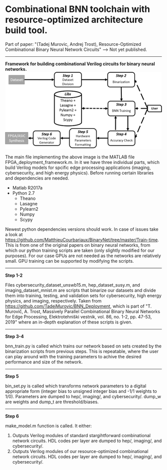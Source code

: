 # Combinational BNN toolchain with resource-optimized architecture build tool.

Part of paper: "(Tadej Murovic, Andrej Trost), Resource-Optimized Combinational Binary Neural Network Circuits"
--> Not yet published.

------------------------------------------------------------------------------------------------------------------
**Framework for building combinational Verilog circuits for binary neural networks.**
![Optional Text](flow_final.png)


The main file implementing the above image is the MATLAB file FPGA_deployment_framework.m. In it we have three individual parts, which build Verilog models for spcific edge processing applications (imaging, cybersecurity, and high energy physics). Before running certain libraries and dependencies are needed.

- Matlab R2017a
- Python 2.7
  - Theano
  - Lasagne
  - Pylearn2
  - Numpy 
  - Scypy

Newest python dependencies versions should work. In case of issues take a look at https://github.com/MatthieuCourbariaux/BinaryNet/tree/master/Train-time. This is from one of the original papers on binary neural networks, from which our python training scripts are taken (only slightly modified for our purposes). For our case GPUs are not needed as the networks are relatively small. GPU training can be supported by modifying the scripts.

----------------------------
**Step 1-2**

Files cybersecurity_dataset_unswb15.m, hep_dataset_susy.m, and imaging_dataset_mnist.m are scripts that binarize our datasets and divide them into training, testing, and validation sets for cybersecurity, high energy physics, and imaging, respectively. Taken from https://github.com/TadejMurovic/BNN_Deployment, which is part of "T. Murovič, A. Trost, Massively Parallel Combinational Binary Neural Networks for Edge Processing, Elektrotehniški vestnik, vol. 86, no. 1-2, pp. 47-53, 2019" where an in-depth explanation of these scripts is given.

----------------------------
**Step 3-4**

bnn_train.py is called which trains our network based on sets created by the binarization scripts from previous steps. This is repeatable, where the user can play around with the training parameters to achive the desired performance and size of the network.

----------------------------
**Step 5**

bin_set.py is called which transforms network parameters to a digital appropriate form (integer bias to unsigned integer bias and -1/1 weights to 1/0). Parameters are dumped to hep/, imaging/, and cybersecurity/. dump_w are weights and dump_t are threshold/biases.

----------------------------
**Step 6**

make_model.m function is called. It either:
  1. Outputs Verilog modules of standard stargihtforward combinational network circuits. HDL codes per layer are dumped to hep/, 
  imaging/,   and cybersecurity/.
  2. Outputs Verilog modules of our resource-optimized combinational network circuits. HDL codes per layer are dumped to hep/, imaging/,   and cybersecurity/.




